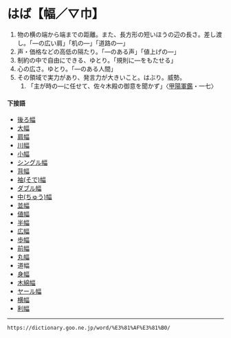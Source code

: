 # はば【幅／▽巾】

1.  物の横の端から端までの距離。また、長方形の短いほうの辺の長さ。差し渡し。「―の広い肩」「机の―」「道路の―」   
2.  声・価格などの高低の隔たり。「―のある声」「値上げの―」
3.  制約の中で自由にできる、ゆとり。「規則に―をもたせる」
4.  心の広さ。ゆとり。「―のある人間」
5.  その領域で実力があり、発言力が大きいこと。はぶり。威勢。    
    1.  「主が時の―に任せて、佐々木殿の御意を聞かず」〈[甲陽軍鑑](https://dictionary.goo.ne.jp/word//%E7%94%B2%E9%99%BD%E8%BB%8D%E9%91%91/#jn-75352)・一七〉
        

#### 下接語

-   [後ろ幅](https://dictionary.goo.ne.jp/word//%E5%BE%8C%E3%82%8D%E5%B9%85/#jn-18692)
-   [大幅](https://dictionary.goo.ne.jp/word//%E5%A4%A7%E5%B9%85_%28%E3%81%8A%E3%81%8A%E3%81%AF%E3%81%B0%29/#jn-29294)
-   [肩幅](https://dictionary.goo.ne.jp/word//%E8%82%A9%E5%B9%85/#jn-42037)
-   [川幅](https://dictionary.goo.ne.jp/word//%E5%B7%9D%E5%B9%85/#jn-47124)
-   [小幅](https://dictionary.goo.ne.jp/word//%E5%B0%8F%E5%B9%85/#jn-81207)
-   [シングル幅](https://dictionary.goo.ne.jp/word//%E3%82%B7%E3%83%B3%E3%82%B0%E3%83%AB%E5%B9%85/#jn-113823)
-   [背幅](https://dictionary.goo.ne.jp/word//%E8%83%8C%E5%B9%85/#jn-125022)
-   [袖(そで)幅](https://dictionary.goo.ne.jp/word//%E8%A2%96%E5%B9%85/#jn-130969)
-   [ダブル幅](https://dictionary.goo.ne.jp/word//%E3%83%80%E3%83%96%E3%83%AB%E5%B9%85/#jn-138525)
-   [中(ちゅう)幅](https://dictionary.goo.ne.jp/word//%E4%B8%AD%E5%B9%85/#jn-143627)
-   [並幅](https://dictionary.goo.ne.jp/word//%E4%B8%A6%E5%B9%85/#jn-165088)
-   [値幅](https://dictionary.goo.ne.jp/word//%E5%80%A4%E5%B9%85/#jn-170553)
-   [半幅](https://dictionary.goo.ne.jp/word//%E5%8D%8A%E5%B9%85/#jn-181947)
-   [広幅](https://dictionary.goo.ne.jp/word//%E5%BA%83%E5%B9%85/#jn-188922)
-   [歩幅](https://dictionary.goo.ne.jp/word//%E6%AD%A9%E5%B9%85/#jn-205117)
-   [前幅](https://dictionary.goo.ne.jp/word//%E5%89%8D%E5%B9%85/#jn-207132)
-   [丸幅](https://dictionary.goo.ne.jp/word//%E4%B8%B8%E5%B9%85/#jn-210114)
-   道幅
-   [身幅](https://dictionary.goo.ne.jp/word//%E8%BA%AB%E5%B9%85/#jn-213187)
-   [木綿幅](https://dictionary.goo.ne.jp/word//%E6%9C%A8%E7%B6%BF%E5%B9%85/#jn-220201)
-   [ヤール幅](https://dictionary.goo.ne.jp/word//%E3%83%A4%E3%83%BC%E3%83%AB%E5%B9%85/#jn-221019)
-   [横幅](https://dictionary.goo.ne.jp/word//%E6%A8%AA%E5%B9%85/#jn-227381)
-   [利幅](https://dictionary.goo.ne.jp/word//%E5%88%A9%E5%B9%85/#jn-231499)

---
`https://dictionary.goo.ne.jp/word/%E3%81%AF%E3%81%B0/`